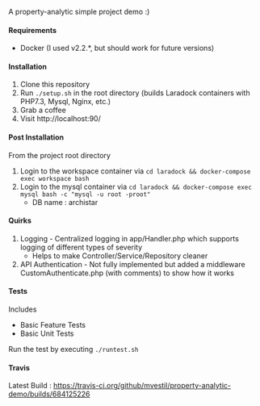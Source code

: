 A property-analytic simple project demo :)

#### Requirements
- Docker (I used v2.2.*, but should work for future versions)

#### Installation
1. Clone this repository
2. Run `./setup.sh` in the root directory (builds Laradock containers with PHP7.3, Mysql, Nginx, etc.)
3. Grab a coffee
4. Visit http://localhost:90/

#### Post Installation
From the project root directory
1. Login to the workspace container via `cd laradock && docker-compose exec workspace bash`
2. Login to the  mysql container via `cd laradock && docker-compose exec mysql bash -c "mysql -u root -proot"`
    * DB name : archistar

#### Quirks
1. Logging - Centralized logging in app/Handler.php which supports logging of different types of severity 
    * Helps to make Controller/Service/Repository cleaner
2. API Authentication - Not fully implemented but added a middleware CustomAuthenticate.php (with comments) to show how it works


#### Tests
Includes
* Basic Feature Tests
* Basic Unit Tests

Run the test by executing `./runtest.sh`

#### Travis
Latest Build : https://travis-ci.org/github/mvestil/property-analytic-demo/builds/684125226


